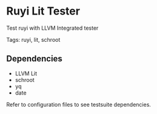 # Ruyi Lit Tester

Test ruyi with LLVM Integrated tester

Tags: ruyi, lit, schroot

## Dependencies

+ LLVM Lit
+ schroot
+ yq
+ date

Refer to configuration files to see testsuite dependencies.

